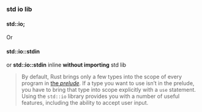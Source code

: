 ### std io lib

#### std::io;

Or

#### std::io::stdin

or **std::io::stdin** inline **without importing** std lib

> By default, Rust brings only a few types into the scope of every program in [the _prelude_](https://doc.rust-lang.org/std/prelude/index.html). If a type you want to use isn’t in the prelude, you have to bring that type into scope explicitly with a `use` statement. Using the `std::io` library provides you with a number of useful features, including the ability to accept user input.
